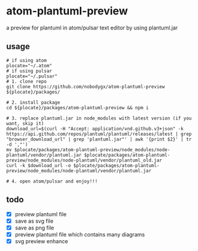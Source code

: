 # atom-plantuml-preview

a preview for plantuml in atom/pulsar text editor by using plantuml.jar

## usage

```shell
# if using atom
plocate="~/.atom"
# if using pulsar
plocate="~/.pulsar"
# 1. clone repo
git clone https://github.com/nobodygx/atom-plantuml-preview ${plocate}/packages/

# 2. install package
cd ${plocate}/packages/atom-plantuml-preview && npm i

# 3. replace plantuml.jar in node_modules with latest version (if you want, skip it)
download_url=$(curl -H "Accept: application/vnd.github.v3+json" -k https://api.github.com/repos/plantuml/plantuml/releases/latest | grep "browser_download_url" | grep 'plantuml.jar"' | awk '{print $2}' | tr -d ',"')
mv $plocate/packages/atom-plantuml-preview/node_modules/node-plantuml/vendor/plantuml.jar $plocate/packages/atom-plantuml-preview/node_modules/node-plantuml/vendor/plantuml_old.jar
curl -k $download_url -o $plocate/packages/atom-plantuml-preview/node_modules/node-plantuml/vendor/plantuml.jar

# 4. open atom/pulsar and enjoy!!!
```

## todo

- [x] preview plantuml file
- [x] save as svg file
- [x] save as png file
- [x] preview plantuml file which contains many diagrams
- [x] svg preview enhance
